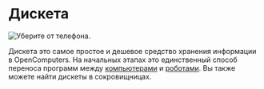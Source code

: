 # Дискета

![Уберите от телефона.](oredict:oc:floppy)

Дискета это самое простое и дешевое средство хранения информации в OpenComputers. На начальных этапах это единственный способ переноса программ между [компьютерами](../general/computer.md) и [роботами](../block/robot.md). Вы также можете найти дискеты в сокровищницах.
